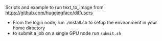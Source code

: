 Scripts and example to run text_to_image from https://github.com/huggingface/diffusers

- From the login node, run ./install.sh to setup the environment in your home directory
- to submit a job on a single GPU node run `submit.sh`
